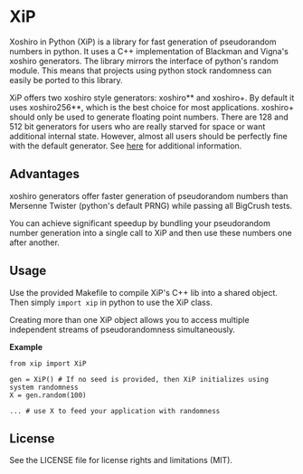 # XiP

Xoshiro in Python (XiP) is a library for fast generation of pseudorandom numbers in python.
It uses a C++ implementation of Blackman and Vigna's xoshiro generators.
The library mirrors the interface of python's random module.
This means that projects using python stock randomness can easily be ported to this library.

XiP offers two xoshiro style generators: xoshiro** and xoshiro+.
By default it uses xoshiro256**, which is the best choice for most applications.
xoshiro+ should only be used to generate floating point numbers.
There are 128 and 512 bit generators for users who are really starved for space or want additional internal state.
However, almost all users should be perfectly fine with the default generator.
See [here](http://xoshiro.di.unimi.it/) for additional information.

## Advantages

xoshiro generators offer faster generation of pseudorandom numbers than Mersenne Twister (python's default PRNG) while passing all BigCrush tests.

You can achieve significant speedup by bundling your pseudorandom number generation into a single call to XiP and then use these numbers one after another.

## Usage

Use the provided Makefile to compile XiP's C++ lib into a shared object.
Then simply `import xip` in python to use the XiP class.

Creating more than one XiP object allows you to access multiple independent streams of pseudorandomness simultaneously.

**Example**
~~~
from xip import XiP

gen = XiP() # If no seed is provided, then XiP initializes using system randomness
X = gen.random(100)

... # use X to feed your application with randomness
~~~

## License

See the LICENSE file for license rights and limitations (MIT).

